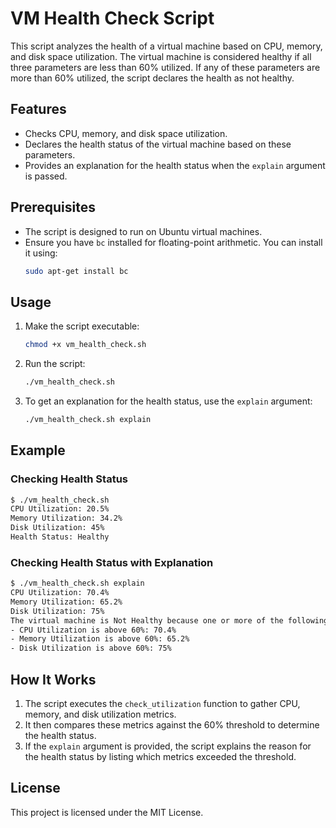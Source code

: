 # VM Health Check Script

This script analyzes the health of a virtual machine based on CPU, memory, and disk space utilization. The virtual machine is considered healthy if all three parameters are less than 60% utilized. If any of these parameters are more than 60% utilized, the script declares the health as not healthy.

## Features

- Checks CPU, memory, and disk space utilization.
- Declares the health status of the virtual machine based on these parameters.
- Provides an explanation for the health status when the `explain` argument is passed.

## Prerequisites

- The script is designed to run on Ubuntu virtual machines.
- Ensure you have `bc` installed for floating-point arithmetic. You can install it using:
  ```bash
  sudo apt-get install bc
  ```

## Usage

1. Make the script executable:
   ```bash
   chmod +x vm_health_check.sh
   ```

2. Run the script:
   ```bash
   ./vm_health_check.sh
   ```

3. To get an explanation for the health status, use the `explain` argument:
   ```bash
   ./vm_health_check.sh explain
   ```

## Example

### Checking Health Status

```bash
$ ./vm_health_check.sh
CPU Utilization: 20.5%
Memory Utilization: 34.2%
Disk Utilization: 45%
Health Status: Healthy
```

### Checking Health Status with Explanation

```bash
$ ./vm_health_check.sh explain
CPU Utilization: 70.4%
Memory Utilization: 65.2%
Disk Utilization: 75%
The virtual machine is Not Healthy because one or more of the following utilizations are above 60%:
- CPU Utilization is above 60%: 70.4%
- Memory Utilization is above 60%: 65.2%
- Disk Utilization is above 60%: 75%
```

## How It Works

1. The script executes the `check_utilization` function to gather CPU, memory, and disk utilization metrics.
2. It then compares these metrics against the 60% threshold to determine the health status.
3. If the `explain` argument is provided, the script explains the reason for the health status by listing which metrics exceeded the threshold.

## License

This project is licensed under the MIT License.

